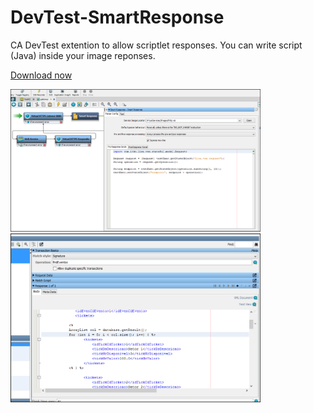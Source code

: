# DevTest-SmartResponse
CA DevTest extention to allow scriptlet responses.
You can write script (Java) inside your image reponses.

<a href="https://github.com/adelbs/DevTest-SmartResponse/releases">Download now</a>

<img src="https://raw.githubusercontent.com/adelbs/DevTest-SmartResponse/master/resources/img/snap01.png" width="400">
<img src="https://raw.githubusercontent.com/adelbs/DevTest-SmartResponse/master/resources/img/snap02.png" width="400">
